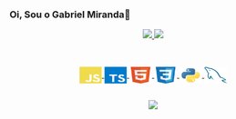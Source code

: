 ### Oi, Sou o Gabriel Miranda👋

<div align="center">
    <a href="https://github.com/gabrielmirandacb">
    <img height="180em" src="https://github-readme-stats.vercel.app/api?username=gabrielmirandacb&show_icons=true&theme=highcontrast&include_all_commits=true&count_private=true"/>
    <img height="180em" src="https://github-readme-stats.vercel.app/api/top-langs/?username=gabrielmirandacb&layout=compact&langs_count=7&theme=vue-dark"/>
</div>

##

<div align="center"><br>
    <img align="center" height="30" width="40" alt="Js" src="https://raw.githubusercontent.com/devicons/devicon/master/icons/javascript/javascript-plain.svg">
    <img align="center" height="30" width="40" alt="Ts" src="https://raw.githubusercontent.com/devicons/devicon/master/icons/typescript/typescript-plain.svg">
    <img align="center" height="30" width="40" alt="HTML" src="https://raw.githubusercontent.com/devicons/devicon/master/icons/html5/html5-original.svg">
    <img align="center" height="30" width="40" alt="CSS" src="https://raw.githubusercontent.com/devicons/devicon/master/icons/css3/css3-original.svg">
    <img align="center" height="30" width="40" alt="Python" src="https://raw.githubusercontent.com/devicons/devicon/master/icons/python/python-original.svg">
    <img align="center" height="30" width="40" alt="MySql" src="https://github.com/devicons/devicon/blob/v2.15.1/icons/mysql/mysql-original.svg">
</div>

##
<div align="center">
    <a href="https://www.linkedin.com/in/gabriel-miranda-maciel-50a346169" target="_blank"><img src="https://img.shields.io/badge/-LinkedIn-%230077B5?style=for-the-badge&logo=linkedin&logoColor=white" target="_blank"></a>
</div>
